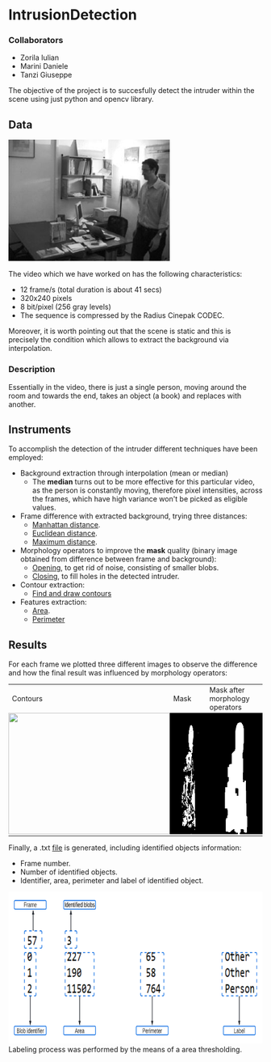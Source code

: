 # IntrusionDetection
### Collaborators
* Zorila Iulian
* Marini Daniele
* Tanzi Giuseppe

The objective of the project is to succesfully detect the intruder within the scene using just python and opencv library.

## Data
<img src="https://github.com/iulianzorila/IntrusionDetection/blob/main/Intruder.jpeg" width="320" height="240"></img>

The video which we have worked on has the following characteristics:
* 12  frame/s  (total  duration is about 41 secs)
* 320x240  pixels
* 8 bit/pixel (256 gray levels)
* The sequence is compressed by the Radius Cinepak CODEC.

Moreover, it is worth pointing out that the scene is static and this is precisely the condition which allows to extract the background via interpolation.

### Description
Essentially in the video, there is just a single person, moving around the room and towards the end, takes an object (a book) and replaces with another.


## Instruments
To accomplish the detection of the intruder different techniques have been employed:
* Background extraction through interpolation (mean or median)
  * The **median** turns out to be more effective for this particular video, as the person is constantly moving, therefore pixel intensities, across the frames, which have high variance won't be picked as eligible values.
* Frame difference with extracted background, trying three distances:
  * [Manhattan distance](https://en.wikipedia.org/wiki/Taxicab_geometry).
  * [Euclidean distance](https://en.wikipedia.org/wiki/Euclidean_distance).
  * [Maximum distance](https://en.wikipedia.org/wiki/Chebyshev_distance).
* Morphology operators to improve the **mask** quality (binary image obtained from difference between frame and background):
  * [Opening](https://docs.opencv.org/4.x/d9/d61/tutorial_py_morphological_ops.html), to get rid of noise, consisting of smaller blobs.
  * [Closing](https://docs.opencv.org/4.x/d9/d61/tutorial_py_morphological_ops.html), to fill holes in the detected intruder.
* Contour extraction:
  * [Find and draw contours](https://docs.opencv.org/3.4/d4/d73/tutorial_py_contours_begin.html)
* Features extraction:
  * [Area](https://docs.opencv.org/4.x/dd/d49/tutorial_py_contour_features.html).
  * [Perimeter](https://docs.opencv.org/4.x/dd/d49/tutorial_py_contour_features.html)
  
## Results
For each frame we plotted three different images to observe the difference and how the final result was influenced by morphology operators:

<table>
 <tbody>
  <tr>
   <td style="border:0">Contours</td>
   <td>Mask</td>
   <td>Mask after morphology operators</td>
  </tr>
  <tr>
   <td style="padding:0"><img src="https://github.com/iulianzorila/IntrusionDetection/blob/main/res.gif" width="320" height="240"></td>
   <td style="padding:0"><img src="https://github.com/iulianzorila/IntrusionDetection/blob/main/mask.gif" width="320" height="240"></td>
   <td style="padding:0"><img src="https://github.com/iulianzorila/IntrusionDetection/blob/main/fmask.gif" width="320" height="240"></td>
  </tr>
 </tbody>
</table>

Finally, a .txt [file](https://github.com/iulianzorila/IntrusionDetection/blob/main/data/results.txt) is generated, including identified objects information:
* Frame number.
* Number of identified objects.
* Identifier, area, perimeter and label of identified object.
<img src="https://github.com/iulianzorila/IntrusionDetection/blob/main/Txt-result.png" height="300">
Labeling process was performed by the means of a area thresholding.
